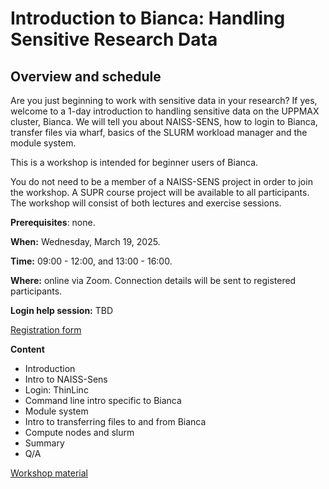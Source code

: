 # Introduction to Bianca: Handling Sensitive Research Data

## Overview and schedule

Are you just beginning to work with sensitive data in your research? If yes, welcome to a 1-day introduction to handling sensitive data on the UPPMAX cluster, Bianca. We will tell you about NAISS-SENS, how to login to Bianca, transfer files via wharf, basics of the SLURM workload manager and the module system.

This is a workshop is intended for beginner users of Bianca.

You do not need to be a member of a NAISS-SENS project in order to join the workshop. A SUPR course project will be available to all participants. The workshop will consist of both lectures and exercise sessions.

**Prerequisites**: none.

**When:** Wednesday, March 19, 2025.

**Time:** 09:00 - 12:00, and 13:00 - 16:00.

**Where:** online via Zoom. Connection details will be sent to registered participants.

**Login help session:** TBD

[Registration form](https://forms.gle/SxtyoXYdn541Z3Lr7)

**Content**

- Introduction
- Intro to NAISS-Sens
- Login: ThinLinc
- Command line intro specific to Bianca
- Module system
- Intro to transferring files to and from Bianca
- Compute nodes and slurm
- Summary
- Q/A

[Workshop material](https://uppmax.github.io/bianca_workshops/intro/)
